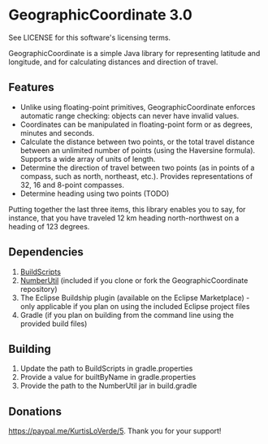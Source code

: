 GeographicCoordinate 3.0
========================

See LICENSE for this software's licensing terms.

GeographicCoordinate is a simple Java library for representing latitude and longitude, and for calculating distances and direction of travel.


## Features

* Unlike using floating-point primitives, GeographicCoordinate enforces automatic range checking:  objects can never have invalid values.
* Coordinates can be manipulated in floating-point form or as degrees, minutes and seconds.
* Calculate the distance between two points, or the total travel distance between an unlimited number of points (using the Haversine formula).  Supports a wide array of units of length.
* Determine the direction of travel between two points (as in points of a compass, such as north, northeast, etc.).  Provides representations of 32, 16 and 8-point compasses.
* Determine heading using two points (TODO)

Putting together the last three items, this library enables you to say, for instance, that you have traveled 12 km heading north-northwest on a heading of 123 degrees.


## Dependencies

1.  [BuildScripts](https://github.com/kloverde/BuildScripts)
2.  [NumberUtil](https://github.com/kloverde/java-NumberUtil) (included if you clone or fork the GeographicCoordinate repository)
3.  The Eclipse Buildship plugin (available on the Eclipse Marketplace) - only applicable if you plan on using the included Eclipse project files
4.  Gradle (if you plan on building from the command line using the provided build files)


## Building

1.  Update the path to BuildScripts in gradle.properties
2.  Provide a value for builtByName in gradle.properties
3.  Provide the path to the NumberUtil jar in build.gradle


## Donations

https://paypal.me/KurtisLoVerde/5.  Thank you for your support!